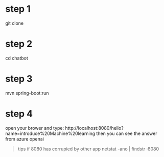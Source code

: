 # step 1
git clone 

# step 2
cd chatbot

# step 3
mvn spring-boot:run

# step 4
open your brower and type: http://localhost:8080/hello?name=introduce%20Machine%20learning
then you can see the answer from azure openai

> tips
if 8080 has corrupied by other app
netstat -ano | findstr :8080

